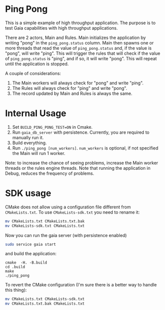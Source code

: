 # Ping Pong

This is a simple example of high throughput application. The purpose is to test Gaia capabilities with high throughput applications.

There are 2 actors, Main and Rules. Main initializes the application by writing "pong" in the `ping_pong.status` column. Main then spawns one or more threads that read the value of `ping_pong.status` and, if the value is "pong", will write "ping". This will trigger the rules that will check if the value of `ping_pong.status` is "ping", and if so, it will write "pong". This will repeat until the application is stopped.

A couple of considerations:
1. The Main workers will always check for "pong" and write "ping".
1. The Rules will always check for "ping" and write "pong".
1. The record updated by Main and Rules is always the same.

# Internal Usage

1. Set `BUILD_PING_PONG_TEST=ON` in Cmake. 
1. Run `gaia_db_server` with persistence. Currently, you are required to manually run it.
1. Build everything.   
1. Run `./ping_pong [num_workers]`. `num_workers` is optional, if not specified the Main will run 1 worker.

Note: to increase the chance of seeing problems, increase the Main worker threads or the rules engine threads. Note that running the application in Debug, reduces the frequency of problems.

# SDK usage

CMake does not allow using a configuration file different from `CMakeLists.txt`. To use `CMakeLists-sdk.txt` you need to rename it:

```bash
mv CMakeLists.txt CMakeLists.txt.bak
mv CMakeLists-sdk.txt CMakeLists.txt
```

Now you can run the gaia server (with persistence enabled)

```bash
sudo service gaia start
```

and build the application:

```
cmake  -H. -B.build
cd .build
make
./ping_pong
```

To revert the CMake configuration (I'm sure there is a better way to handle this thing):

```bash
mv CMakeLists.txt CMakeLists-sdk.txt
mv CMakeLists.txt.bak CMakeLists.txt
```
